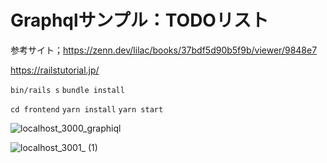 # Graphqlサンプル：TODOリスト

参考サイト；https://zenn.dev/lilac/books/37bdf5d90b5f9b/viewer/9848e7


https://railstutorial.jp/

 ```bin/rails s```
 ```bundle install```
 
 ```cd frontend```
 ```yarn install```
 ```yarn start```
 
 ![localhost_3000_graphiql](https://user-images.githubusercontent.com/41132861/221134447-fbdb6828-f9c0-47bb-aa6f-988eb47d3ae5.png)
 
 ![localhost_3001_ (1)](https://user-images.githubusercontent.com/41132861/221399467-910d3cae-5246-4e24-b689-24b95818807c.png)
